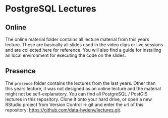 # PostgreSQL Lectures 

## Online

The online material folder contains all lecture material from this years lecture. These are basically all slides used in the video clips or live sessions and are collected here for reference. You will also find a guide for installing an local environment for executing the code on the slides.

## Presence

The `presence` folder contains the lectures from the last years. Other than this years lecture, it was not designed as an online lecture and the material might not be self-explanatory.
You can find all PostgreSQL / PostGIS lectures in this repository. Clone it onto your hard drive, or open a new RStudio project from Version Control -> git and enter the url of this repository: https://github.com/data-hydenv/lectures.git.
